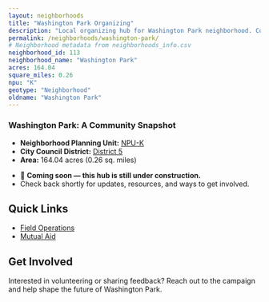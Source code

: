 ```yaml
---
layout: neighborhoods
title: "Washington Park Organizing"
description: "Local organizing hub for Washington Park neighborhood. Connect with field operations, mutual aid, and community organizing efforts."
permalink: /neighborhoods/washington-park/
# Neighborhood metadata from neighborhoods_info.csv
neighborhood_id: 113
neighborhood_name: "Washington Park"
acres: 164.04
square_miles: 0.26
npu: "K"
geotype: "Neighborhood"
oldname: "Washington Park"
---
```


### **Washington Park: A Community Snapshot**

  * **Neighborhood Planning Unit:** [NPU-K](https://www.atlantaga.gov/government/departments/city-planning/neighborhood-planning-units/neighborhood-and-npu-contacts)
  * **City Council District:** [District 5](https://citycouncil.atlantaga.gov/council-members/antonio-lewis)
  * **Area:** 164.04 acres (0.26 sq. miles)

- 🚧 **Coming soon — this hub is still under construction.**
- Check back shortly for updates, resources, and ways to get involved.

## Quick Links

- [Field Operations](./field-ops/)
- [Mutual Aid](./mutual-aid/)

## Get Involved

Interested in volunteering or sharing feedback? Reach out to the campaign and help shape the future of Washington Park.
